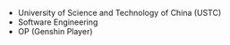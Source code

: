 - University of Science and Technology of China (USTC)
- Software Engineering
- OP (Genshin Player)
